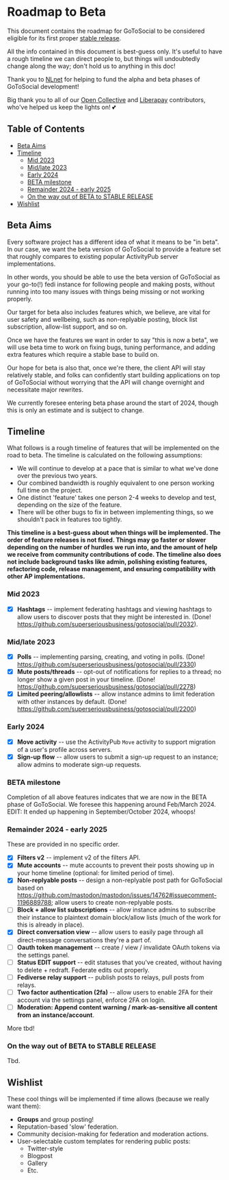 # Roadmap to Beta <!-- omit in toc -->

This document contains the roadmap for GoToSocial to be considered eligible for its first proper [stable release](https://en.wikipedia.org/wiki/Software_release_life_cycle#Stable_release).

All the info contained in this document is best-guess only. It's useful to have a rough timeline we can direct people to, but things will undoubtedly change along the way; don't hold us to anything in this doc!

Thank you to [NLnet](https://nlnet.nl) for helping to fund the alpha and beta phases of GoToSocial development!

Big thank you to all of our [Open Collective](https://opencollective.com/gotosocial) and [Liberapay](https://liberapay.com/gotosocial) contributors, who've helped us keep the lights on! 💕 

## Table of Contents <!-- omit in toc -->

- [Beta Aims](#beta-aims)
- [Timeline](#timeline)
  - [Mid 2023](#mid-2023)
  - [Mid/late 2023](#midlate-2023)
  - [Early 2024](#early-2024)
  - [BETA milestone](#beta-milestone)
  - [Remainder 2024 - early 2025](#remainder-2024---early-2025)
  - [On the way out of BETA to STABLE RELEASE](#on-the-way-out-of-beta-to-stable-release)
- [Wishlist](#wishlist)

## Beta Aims

Every software project has a different idea of what it means to be "in beta". In our case, we want the beta version of GoToSocial to provide a feature set that roughly compares to existing popular ActivityPub server implementations.

In other words, you should be able to use the beta version of GoToSocial as your go-to(!) fedi instance for following people and making posts, without running into too many issues with things being missing or not working properly.

Our target for beta also includes features which, we believe, are vital for user safety and wellbeing, such as non-replyable posting, block list subscription, allow-list support, and so on.

Once we have the features we want in order to say "this is now a beta", we will use beta time to work on fixing bugs, tuning performance, and adding extra features which require a stable base to build on.

Our hope for beta is also that, once we're there, the client API will stay relatively stable, and folks can confidently start building applications on top of GoToSocial without worrying that the API will change overnight and necessitate major rewrites.

We currently foresee entering beta phase around the start of 2024, though this is only an estimate and is subject to change.

## Timeline

What follows is a rough timeline of features that will be implemented on the road to beta. The timeline is calculated on the following assumptions:

- We will continue to develop at a pace that is similar to what we've done over the previous two years.
- Our combined bandwidth is roughly equivalent to one person working full time on the project.
- One distinct 'feature' takes one person 2-4 weeks to develop and test, depending on the size of the feature.
- There will be other bugs to fix in between implementing things, so we shouldn't pack in features too tightly.

**This timeline is a best-guess about when things will be implemented. The order of feature releases is not fixed. Things may go faster or slower depending on the number of hurdles we run into, and the amount of help we receive from community contributions of code. The timeline also does not include background tasks like admin, polishing existing features, refactoring code, release management, and ensuring compatibility with other AP implementations.**

### Mid 2023

- [x] **Hashtags** -- implement federating hashtags and viewing hashtags to allow users to discover posts that they might be interested in. (Done! https://github.com/superseriousbusiness/gotosocial/pull/2032).

### Mid/late 2023

- [x] **Polls** -- implementing parsing, creating, and voting in polls. (Done! https://github.com/superseriousbusiness/gotosocial/pull/2330)
- [x] **Mute posts/threads** -- opt-out of notifications for replies to a thread; no longer show a given post in your timeline. (Done! https://github.com/superseriousbusiness/gotosocial/pull/2278)
- [x] **Limited peering/allowlists** -- allow instance admins to limit federation with other instances by default. (Done! https://github.com/superseriousbusiness/gotosocial/pull/2200)

### Early 2024

- [x] **Move activity** -- use the ActivityPub `Move` activity to support migration of a user's profile across servers.
- [x] **Sign-up flow** -- allow users to submit a sign-up request to an instance; allow admins to moderate sign-up requests.

### BETA milestone

Completion of all above features indicates that we are now in the BETA phase of GoToSocial. We foresee this happening around Feb/March 2024. EDIT: It ended up happening in September/October 2024, whoops!

### Remainder 2024 - early 2025

These are provided in no specific order.

- [x] **Filters v2** -- implement v2 of the filters API.
- [x] **Mute accounts** -- mute accounts to prevent their posts showing up in your home timeline (optional: for limited period of time).
- [x] **Non-replyable posts** -- design a non-replyable post path for GoToSocial based on https://github.com/mastodon/mastodon/issues/14762#issuecomment-1196889788; allow users to create non-replyable posts.
- [ ] **Block + allow list subscriptions** -- allow instance admins to subscribe their instance to plaintext domain block/allow lists (much of the work for this is already in place).
- [x] **Direct conversation view** -- allow users to easily page through all direct-message conversations they're a part of.
- [ ] **Oauth token management** -- create / view / invalidate OAuth tokens via the settings panel.
- [ ] **Status EDIT support** -- edit statuses that you've created, without having to delete + redraft. Federate edits out properly.
- [ ] **Fediverse relay support** -- publish posts to relays, pull posts from relays.
- [ ] **Two factor authentication (2fa)** -- allow users to enable 2FA for their account via the settings panel, enforce 2FA on login.
- [ ] **Moderation: Append content warning / mark-as-sensitive all content from an instance/account**.

More tbd!

### On the way out of BETA to STABLE RELEASE

Tbd.

## Wishlist

These cool things will be implemented if time allows (because we really want them):

- **Groups** and group posting!
- Reputation-based 'slow' federation.
- Community decision-making for federation and moderation actions.
- User-selectable custom templates for rendering public posts:
  - Twitter-style
  - Blogpost
  - Gallery
  - Etc.
